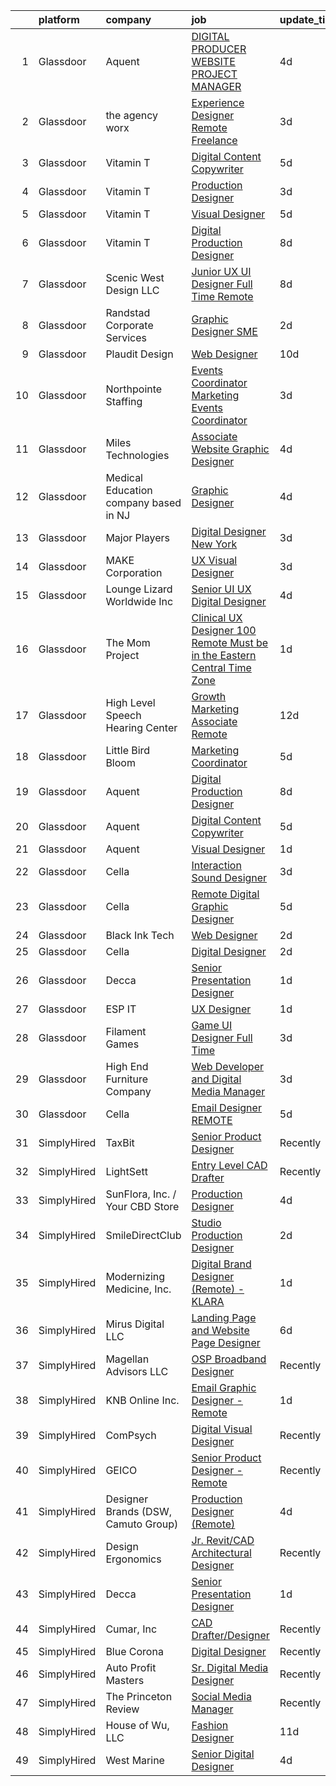 

|    | platform    | company                               | job                                                                                                                                                                                                                                                                                                                                                                                                                                                                                                                                                                                                                                                                                                                                                                                                                                                                                                                                                                                                                                                                                                                     | update_time   | location           |
|---:|:------------|:--------------------------------------|:------------------------------------------------------------------------------------------------------------------------------------------------------------------------------------------------------------------------------------------------------------------------------------------------------------------------------------------------------------------------------------------------------------------------------------------------------------------------------------------------------------------------------------------------------------------------------------------------------------------------------------------------------------------------------------------------------------------------------------------------------------------------------------------------------------------------------------------------------------------------------------------------------------------------------------------------------------------------------------------------------------------------------------------------------------------------------------------------------------------------|:--------------|:-------------------|
|  1 | Glassdoor   | Aquent                                | [DIGITAL PRODUCER   WEBSITE PROJECT MANAGER](https://www.glassdoor.com/partner/jobListing.htm?pos=130&ao=1110586&s=58&guid=000001827710c369ae2b1563eae2ac48&src=GD_JOB_AD&t=SR&vt=w&cs=1_01e3c488&cb=1659854964146&jobListingId=1008048338126&cpc=C4A69CCDBB3B9599&jrtk=3-0-1g9rh1h1ckugr801-1g9rh1h1tjm67800-a3f189dee1b5b1f5--6NYlbfkN0DMrcEu7yrtATojKJA7cEzGQ3FdRGWLh0CZQInL4ECGI9gD0Wolx9R2EDT7B77c2cRxJACQSeZUXfKM5J7CKMt29lnrI_oOw51ljfjrVnpmm7SMiHBDUfT8I8BlGsNfa9Km6pFXhWYGIBMpbDRzFWWypI8KifCetyXQjlefQF6s0PYasun4ya27ckHe2rp8Waq1Fggo7hYLN2jR3tG0wyPQbrhCp-2yVv6YRv5gytQ2ap5J81Jj1QSsjKGAmhp8DPbOTyo-xZfR8qONnwLMeU-vYX6arqTI6loRUpCq8joeFPblE2fuTlbHoCi8d49ack9khwGRgn7eqGOe9WJVd2hBDqOjdWJNo-keVZxenDhqUCHCWIAoJeKARMtr-GZlmgNLDNx5-8l96VXiGtoM1RbQ57xSNW-6FJ09L9XuUQDLvq8ZiG0DYpvY7paYmD7EM5tQGDqmczUIlqgmpAgaNl-n)                                                                                                                                                                                                                                                                                        | 4d            | Remote             |
|  2 | Glassdoor   | the agency worx                       | [Experience Designer  Remote  Freelance ](https://www.glassdoor.com/partner/jobListing.htm?pos=120&ao=1110586&s=58&guid=000001827710c369ae2b1563eae2ac48&src=GD_JOB_AD&t=SR&vt=w&ea=1&cs=1_e9fce58c&cb=1659854964145&jobListingId=1008051946944&cpc=334ABAF5D42DC775&jrtk=3-0-1g9rh1h1ckugr801-1g9rh1h1tjm67800-1c558a24ca6c05f5--6NYlbfkN0CNOKpjDIEH11s39GTuUki_mvxNbnX5BtDlH5CMrheAnKze_5JrwQ4joDkGUDohP_TzCZ22X-ooPlN6gHibHaRyFYgIPWo06yltPXt978maIdOVxy-zRmUpBC9ULU9Q9reTqK3E0MSV0LPeDPxCtIKPoOkHR5057U7IJlWW9_m2LXiOh3RFKZi_I-Y-YzZpbiOMKY6KvIG2vB_C_6ahV22P5el5beAJcCACtYVCyR8UYkUBSYEW-6g0jvxM-eUj6kWXyVwUiG-xNCFaqsJv9VLuDr-EHyAld8GOW84SOWMvyjfkPn-ic8BjDwTRvmpSkK9II1e671LTXPmblwhkCMRHGw6S3-VYtGVxKPAk3T4LzbMvUlqMSqeY-hXaoGuwcya3tONfAArxmRuq0nOgRD9SX6swBEKqYzqGrCS5WDPlJKykeCLPOKYHw67iOGdmUjBZ4p3fV-azVGHj9oelNyURK-t0DAlg50ADRLa_9RcJchr6MCCQlA_a8A_cTYuzIoUtuaErkwJSoZN_KV7zLDZH)                                                                                                                                                                                                                      | 3d            | Remote             |
|  3 | Glassdoor   | Vitamin T                             | [Digital Content Copywriter](https://www.glassdoor.com/partner/jobListing.htm?pos=128&ao=1110586&s=58&guid=000001827710c369ae2b1563eae2ac48&src=GD_JOB_AD&t=SR&vt=w&cs=1_32ce5169&cb=1659854964146&jobListingId=1008045267208&cpc=C4A69CCDBB3B9599&jrtk=3-0-1g9rh1h1ckugr801-1g9rh1h1tjm67800-248187233a3b6b88--6NYlbfkN0DMrcEu7yrtATojKJA7cEzGQ3FdRGWLh0CZQInL4ECGI6k5tN82kdM0OKoro5eXmjqcOHVwTQx4nHxPVwYkpqhp5UTfvRc5IElokjjfEc1djsVdrhsIuWVoiAfOTC7w-lqHEXz4pdzdVkowfa570Ir5rS776CCu3ILlvKQoUJkifmGmY40mLx9TAI4gjw8wmMZ2UP7WsOBnskgn3sANaFV7U3EaNt8Y23egzD_fLjmP_TIpcCV2xM9dUCkyRlhkVw_kLl3v-czMMAQAUeg50v2EwX36xAtVdBo2LHbU3t3B-QGMFkRqBHUP6YgLUji1MSySHkUNt8CvITGPlmYu7MLe4_6d8R-MeXtB-vsdp0FBYHHebEOTEw4egWaxyj1DhEEkkObD4Hlm3cXNPHaYmg5ZtTpaUHCnHUzphH9cVXOLbXpGz4zjmX8INszLTEHfXqV3T6c-np1PIHJdfXvLYF6TibBvEAhTfak%3D)                                                                                                                                                                                                                                                                                          | 5d            | Remote             |
|  4 | Glassdoor   | Vitamin T                             | [Production Designer](https://www.glassdoor.com/partner/jobListing.htm?pos=127&ao=1110586&s=58&guid=000001827710c369ae2b1563eae2ac48&src=GD_JOB_AD&t=SR&vt=w&cs=1_d20668f0&cb=1659854964146&jobListingId=1008050981966&cpc=C4A69CCDBB3B9599&jrtk=3-0-1g9rh1h1ckugr801-1g9rh1h1tjm67800-50c7e976e5c74748--6NYlbfkN0DMrcEu7yrtATojKJA7cEzGQ3FdRGWLh0CZQInL4ECGI6k5tN82kdM0OKoro5eXmjo25juUC15Bn0NvbsuaBLrsdN1YSPg_l216Lp2IU5D_UjiuvugiVL08mqtXYwOGMDAFTctHam3nPbJoiawBwv9dDFI8-QzI-uoYZcaxO-eMGhySSaw6Dx9LrMjFe4raPczoSYyoOlYY33v2Mk_PlcZME9I_kMNTgKFj29xaKHfWHdP7YxC1NMdszThxYG6C7gz4yICGUWcRBVhqwR3h8k8UBJx6W_2tLTz0GCEEpt_wPUwuoetEPnL8vbzcURH7Dhsdqal5WPlr6NQYxqB9AxOOwRS4LM6H1iPSy7x2pClh9txGOt7_kXY_bsoqYxlYx1Wdj2XSOCjb8huhj_fS0EoqlRacOWl8bLcBg5NfdunReiw6NFf45NUvv0NhZe37OCxOS2FXyR6YFmOp5v6KBTI6RCG0k4puc58%3D)                                                                                                                                                                                                                                                                                                 | 3d            | Remote             |
|  5 | Glassdoor   | Vitamin T                             | [Visual Designer](https://www.glassdoor.com/partner/jobListing.htm?pos=123&ao=1110586&s=58&guid=000001827710c369ae2b1563eae2ac48&src=GD_JOB_AD&t=SR&vt=w&cs=1_5de0c1a8&cb=1659854964145&jobListingId=1008045267017&cpc=C4A69CCDBB3B9599&jrtk=3-0-1g9rh1h1ckugr801-1g9rh1h1tjm67800-709939b6af733d3e--6NYlbfkN0DMrcEu7yrtATojKJA7cEzGQ3FdRGWLh0CZQInL4ECGI6k5tN82kdM0OKoro5eXmjqcOHVwTQx4nK0XvPz0deOLrF-HJ7dUrwF_tfS5_H5K6fXEKFSsCRvHDafv0dtUf-DLjVIIFCFweV05JcyVaxxMsKqyT477shckbfO39lbLajxI0JR5us0R-uhnhhQy5L5ZknSmQIsImGPnG5X3OTIswRcrEyewYQhlSgPyAqyjT7aAWswAa1b0qqEPd1jsRIXEHSNYadVB9R_VAVyC1rKqhFNtqK_BvSYQAdkLRsL_R8E1oy-R0Ro24BDgZNb717UU6_eh7gY21_PGAGH-N4W0BjTwMv14RV-tDe9GknmtDXyQyBhmyI1LFzd7NekfxiBhhNaznCvH5aMBDBH3eNYtwwOBYGDArgclRnILZlENCahQ5FrjVGgDKLta0uhbGGUqmPvUoIjjuD_De8rDU_huOMAIAIkaPkk%3D)                                                                                                                                                                                                                                                                                                     | 5d            | Remote             |
|  6 | Glassdoor   | Vitamin T                             | [Digital Production Designer](https://www.glassdoor.com/partner/jobListing.htm?pos=118&ao=1110586&s=58&guid=000001827710c369ae2b1563eae2ac48&src=GD_JOB_AD&t=SR&vt=w&cs=1_d218c50c&cb=1659854964144&jobListingId=1008038558203&cpc=334ABAF5D42DC775&jrtk=3-0-1g9rh1h1ckugr801-1g9rh1h1tjm67800-0b28829f4bd3d0ef--6NYlbfkN0DMrcEu7yrtATojKJA7cEzGQ3FdRGWLh0CZQInL4ECGI6k5tN82kdM0OKoro5eXmjpbPmk1f5YwH-U8sNZ9vwYDSq7NIA3v2pgwkd2khJGuQdhVP4oj6pbmLrHZ5fdsvbQpcM8qrC_W_XGQD7e-BOya_9Z7bGsf_wzHLqtA_-uZOlUgvokBcm0ttTc4gbxzocjrytzrLLfZ9l1CynE2AweR37VpmafTz0eOLBHTCWzakS3ffJHgoaG4k7UJ5OLg_whtVwQqG8vDkyPQvYfwFlniUSGjO4Mun7U8pFPuW7R5YIBiZVYrGUgGF90iY7zRqX1Q5jdwDV9YDzXM7gQWO_FODIxtB7xNSrx6DFObsvrAtmI-ToWqdLE5lhEyYFdsranpXGDxLBVu_TLloX6slpRQzZUggGgiM0pOfBOAEdVqYMv7EibuaVBKFlyxSqjsxmqCDqhXRgIfiPIr1mH0xdx1kERiRNeQ55I%3D)                                                                                                                                                                                                                                                                                         | 8d            | Remote             |
|  7 | Glassdoor   | Scenic West Design  LLC               | [Junior UX UI Designer  Full Time  Remote ](https://www.glassdoor.com/partner/jobListing.htm?pos=101&ao=1110586&s=58&guid=000001827710c369ae2b1563eae2ac48&src=GD_JOB_AD&t=SR&vt=w&ea=1&cs=1_be2706be&cb=1659854964140&jobListingId=1008038829494&cpc=9908D8D4413DBB8A&jrtk=3-0-1g9rh1h1ckugr801-1g9rh1h1tjm67800-dc813bf411e91ac1--6NYlbfkN0Di20U8kyODQb6-AO2Vji-gz3AZLHnbpBo966FLagvruq3rFILu0QvDCpK9UhdhY_d3JowbU6n4M11Js_LYbmnqLHRnBQlkIY0B_Cmuwl9MtxMY5L1RwWegY5XzXch3d-pZliW03Y6g450BCFkjxvpcFSRt0cU3pNoMNOeHGzZK_laZvnMCqk-rDD-w6puXKxECXpQpyxdJMQdbJ6ae87jUvScwvggAy-eubQc-JvGc2aPYzyPMZ4FXiOkW1sGr9ITpe90hiwWaYKOMcnt9xGw3ZHGDETnWASwqK7ocudLynvkmHqjDtGtcvJeMRbl4qthCwtAU5tVFW2nE_Ly695vyagClTgDpNR4wCJkiFMc4z-fEMSjqjc1dL1E0At917vfzmX7wEDMMCVTu3BaUDv9E-5SIZEFuN4o3Ulxmh4b1nArZeQ0u6jpl6PyOiBZF22PgWWcbvmt-Vkl8IkpMXAvM)                                                                                                                                                                                                                                                                                    | 8d            | Remote             |
|  8 | Glassdoor   | Randstad Corporate Services           | [Graphic Designer SME](https://www.glassdoor.com/partner/jobListing.htm?pos=121&ao=1110586&s=58&guid=000001827710c369ae2b1563eae2ac48&src=GD_JOB_AD&t=SR&vt=w&ea=1&cs=1_f5d14915&cb=1659854964146&jobListingId=1008053666032&cpc=8795CF9063CD573D&jrtk=3-0-1g9rh1h1ckugr801-1g9rh1h1tjm67800-47927934a97e611c--6NYlbfkN0BI5uAquhv6luMiTjTK_pX6QnJ2xp26kgPF5SzwDlAeCi5lf3b2XVfwewJLgvbddXrhiFM2Yx-FWteUAKgrOgLLMWztuvb9OMTC6k86Wywm4hQdsDY40TXS6Y9lrayZipgr6vZbf58GC31qAGl6kvpJZCBOc11mcjp14PS1wbL3QsHzv28JmnHDzfusO3osOxiJd9JazP1_2t2qr2_Mo9nD1wUHOVkqjw1TW2vK67KkQccE0MlkNqUDNkucbpU4cXCnO9OfXdUh_q60tBJe56y7N0sFPq_2qnddqwDCVOCMYIrvIuc4XEzJopqYGeAoYcmQdxGKCUJE6x7z44nFhTQQl4_wYjtVufm7oreOM9lNh0enKsqVeTQsq8ewPNw8otm8jaoCjC3ASVnNy1YQmegX7LLcRaneroxB3l8IcHlUK-tFbYEgOcuKg3NoOhXNAPqlaxpVsazfNH5sIMMGP_tFG0MZhzOR-_TUKYhn_GIBhCOlE2VICUiFqR0LRTDNVRgRbB2Bn-iO1oQFgs1gInJ_fFSrGpvNJbkuGk6h3AAHIrHsPo6rWD3Q0KU_9qA2Qt-CZkXdO7zUjikstSqHA4dcvqte3QIs65y9h5-cMljQbrZ9qf61m_Uemkey9kRXICN1LoHgr71Vb8o6y_Jsd_4g)                                                                                                         | 2d            | Remote             |
|  9 | Glassdoor   | Plaudit Design                        | [Web Designer](https://www.glassdoor.com/partner/jobListing.htm?pos=102&ao=1110586&s=58&guid=000001827710c369ae2b1563eae2ac48&src=GD_JOB_AD&t=SR&vt=w&cs=1_be0c2987&cb=1659854964140&jobListingId=1008032873821&cpc=5C70DC7FEE0D01B1&jrtk=3-0-1g9rh1h1ckugr801-1g9rh1h1tjm67800-5871377d24d39ea6--6NYlbfkN0DasB-ASNeVQ_iEwNP9rV5EI6pLftxH9pEZ4CjHQEN35WyjKVocdnsF0AM_unW6f2hcdVO9tDMNBt17DFPXqdsX-cAQNXq-Q1CjZSm6n9zCHGCysDYHxbZf9nnZyIVU2VqspOhr86-x9Cchk_tY0OGy3O-9_eLnrvd0ACAH_j0WLyeXOE20sqYgwIEkBxekbKm88rXWmbulAj3ejHebcEaiHu7xkjplc3jBUZa4YxO3eLWQcteU8X0pP8f9758yqbF9gfmujHNvqPVpgpXa5RRvUizX2fDR0vsKa34M_d4zXmCNA62EmGZYM5_gplf4LPYQA0OSi7pbkcOIMoGCe-T6ObxFeVESzEZH4UOxfLD5Dn9dumpuHMIy7Zcbu6r1atctMngkr8gXDqZw6ShRjhsvLQVwwf3x6UT3yL-gfT-iPc44zOOnbBgr6c4acEzKIBShweL6kn_OizLvwaZhceH3)                                                                                                                                                                                                                                                                                                                      | 10d           | Remote             |
| 10 | Glassdoor   | Northpointe Staffing                  | [Events Coordinator   Marketing Events Coordinator](https://www.glassdoor.com/partner/jobListing.htm?pos=125&ao=1110586&s=58&guid=000001827710c369ae2b1563eae2ac48&src=GD_JOB_AD&t=SR&vt=w&ea=1&cs=1_78c7e0b3&cb=1659854964146&jobListingId=1008049953906&cpc=6FC5BA77C9A4CD78&jrtk=3-0-1g9rh1h1ckugr801-1g9rh1h1tjm67800-cb67d3c8f6462d5f--6NYlbfkN0AJKXzIKBK5A4Icsd-X245WBxvNnoj5lZwbXMrU7Kqokpie1q6NXPPYrRfUeJUwIsQNKwsl5FL5yXIyRPIh7nnLbkY4ksku9L_oQWcArb7zNqDk0Xq8JEfDDCJNSPG-PiucvzIWVEAGhLn5k2NcEvNXETQDOw5mwVa7Th1DBXe0l1FFoleFjghBPm1zC_YpbKBGaspHM3m8CgJL3CavucVXsH6PH4UL5qvAIQFbXRc2qJ5ckSPAqBsk2CD3ZVM4jj0Kvko7WHRVX1wzly_bwupZJwm9B-8KYeqsRLalfB2dbN56fvjhb74W_aHhQIuX0iW9cF--bp4GqDfIvuSXkZ40B9AvFz57L9XabDB4S3BuVr0_d3g4Fs2VPjWThGOTTUDlA8cL0C2BlPCQDUDsdkn_UhB8WBHrlTbZIEbX19UWBvE0TzxsYOGFLVSzaANn7aMw1gRkl_GtD-G16GGOdm_FMNdU3bjzULAWkFCwnSkGJzWht6qxUSFuUznSB2GrV0osipANfzllUNx6iPEUwEFbNLhXgECXtRo%3D)                                                                                                                                                                                              | 3d            | Remote             |
| 11 | Glassdoor   | Miles Technologies                    | [Associate Website   Graphic Designer](https://www.glassdoor.com/partner/jobListing.htm?pos=115&ao=1110586&s=58&guid=000001827710c369ae2b1563eae2ac48&src=GD_JOB_AD&t=SR&vt=w&ea=1&cs=1_4ef179a2&cb=1659854964144&jobListingId=1008047555025&cpc=2CAED5C921A5F994&jrtk=3-0-1g9rh1h1ckugr801-1g9rh1h1tjm67800-afeeb1e608238d10--6NYlbfkN0BVdf1B6PmM0EbVgUWLOgQvNQRrNviRWdVUeK6ei5hun5BPiaREeQoSY50c7oJWSMffh-Z1MZUT3ImOkucgX5QRgdP30GRGmpoIzqKbGFS5RaALBfEbiGVK2IMKgFV5OLTZDBNBLa6Lx9xBm2-baTVjqUWSDbfjA6aIjPoIpgZgp5yHMuKR2MQOeNdTUaYwaxI7eGybbj5DL2RERT6yzRsl6DXLlX9huMM4dpp_GEl_pQUWtnVDIBzytcrwoBnWzZzYx6P2Ef_k6K9T9vvobJ3CTDMasOX7owGQuWo4ojmKMQInBtfA-Zs_QIuBUIQwFCToChXFk0huqKL5axkwxOJarpuB4HnpbDDi3t3d30uwlfI6xPmrLS4nQ7YEeYEt2pYiBVTEtfFP3BxPFgm1rXiUObD-gmP91dYQJHB2wFauEwgkjgp2VcR13bhmS_g9U02CGUhC1_2JQHzrtK3I663nyu_gJv9nl3sunGj3psjGTjoOlT7J63JK6pTPAk9yLeUTvB_MaDeyIA%3D%3D)                                                                                                                                                                                                                             | 4d            | Remote             |
| 12 | Glassdoor   | Medical Education company based in NJ | [Graphic Designer](https://www.glassdoor.com/partner/jobListing.htm?pos=107&ao=1110586&s=58&guid=000001827710c369ae2b1563eae2ac48&src=GD_JOB_AD&t=SR&vt=w&ea=1&cs=1_e044ca86&cb=1659854964141&jobListingId=1008047197214&cpc=654405A9B1E0A9F5&jrtk=3-0-1g9rh1h1ckugr801-1g9rh1h1tjm67800-f922b77005439482--6NYlbfkN0BRYJfhknDNAHLvv9ctyWPfKBkgPfd_Qf5mLMCihH3Ts4gA4FrM26rLtAPII04_kncCY0AIP7VquzTHojVsGKl2Fow9NSZRFsCVstwNxzX8N8XiiqwRLk84EoDWIbvKaB_z1P1YUP7zicmhMtyT8j2A5zATjMiCQY_CHxCkou7t6_PDcxs4Jroy8U9MDpNUCDaamtn-Pb7Z25lGB5R3egnE0euR0tw5H3Rmlu9ygG7prx_TJM_jsslHURISlFAazehRsby2xm1RApsmJszbENcYZywtVghNOkCukRAHdTf2o3rHkWqnmQ26DBUtpKVD8NWTC8VodHRI_eP4IiN5nqPfnLPKThnEgg7nRK5jPhLWUcLNJPWad3DM0-jgW2qG05UQDKdRXdcgIGh4DXr7Ag1F7fvyy8Z7epJc1UPymE7B2ppsURnhl09W0n5p0bwDJKfROySBBDaL-iaEeV4RxKBVfsecvl3dPe03Enx4j7tzrKurbRmYABrzHsJDBkRjNBQ%3D)                                                                                                                                                                                                                                                               | 4d            | Remote             |
| 13 | Glassdoor   | Major Players                         | [Digital Designer  New York ](https://www.glassdoor.com/partner/jobListing.htm?pos=129&ao=1110586&s=58&guid=000001827710c369ae2b1563eae2ac48&src=GD_JOB_AD&t=SR&vt=w&cs=1_083ab932&cb=1659854964146&jobListingId=1008049490477&cpc=334ABAF5D42DC775&jrtk=3-0-1g9rh1h1ckugr801-1g9rh1h1tjm67800-e5e21a22eeb0ab7d--6NYlbfkN0AOJdEnCq_hZhTpLlQmdPpLuwa6VIlh2yp0eLC-ZKy7yZzy30JxZaXR0TN-ExnMRy-EzcoY2OQJ70a-9nOG9ghZszRf-wxnqClxRvkwkNc_uCKREXiX2BIHa7UE-4DZ9l6PD3TL5XBU2EYebicOVYoTB8CoJJUNizSYULWAnvAroJyZPcdNS-d-vCl49__rjy-PeCv5BjmyvS0x8xC7BlsVKJDSH7hBp2bfs2jxXNVCgJEtWEy40BY3WvewpVadMc9E1MoydyrR0obc4fBe1TFFuZ1Y49rpUWlFGbzMyQmXRhUvWy7L2QiwxMfeYL9m68DryMgPQdm7jx7CwCDG2t43Y9Cjx3EGjXJ9cSRzePHU61mecy78K4FrR9RNwrPhzzGX-wXjQY-PSzvELAL3Ug9_T7MsXijGvHFYAAL3n4MMdIEkqbgnBQfr9HYi2NmPhttW-GwEvNwb4KKF2veyqaTUJjELVF58f6ILG8qxvlZBV8atNEl1-pRV6gVV1_01oBYWnScXS38lbBoh_km4qQZJbOI-VlbmhLkmU7T9auTHRCcZkUyl3zXi)                                                                                                                                                                                                       | 3d            | New York, NY       |
| 14 | Glassdoor   | MAKE Corporation                      | [UX Visual Designer](https://www.glassdoor.com/partner/jobListing.htm?pos=122&ao=1110586&s=58&guid=000001827710c369ae2b1563eae2ac48&src=GD_JOB_AD&t=SR&vt=w&ea=1&cs=1_ad37ed48&cb=1659854964146&jobListingId=1008050569538&cpc=8795CF9063CD573D&jrtk=3-0-1g9rh1h1ckugr801-1g9rh1h1tjm67800-1ab1234a9cf573b0--6NYlbfkN0DBngY5b4yB-TlcVsy-QsRo8iRp5hY8m7P-4u0yD8OPehX8tfe9tVu8yLDxUwV1mcVVr6HQqK-XXkStH_mES8yzFr-Xf6G09LuMOB_7GimOBH5KfRR9xl7ZTuR8idW0MzBb19k_xIbuXGKNqFpo12xLahpHg0En46R8fWmnXemyPYwd4yWJwnwIE5KQ1uhmBqhDeNjDtLd-o1zC7-leLsy-S0f1dvnq-mwGscr8zN3HQKkZdrcrnHTR2FHm_RdhO1tPKLYlG-IzYxcm6LVCsWhSnGToAJpFA6ryXpQtDcXBvfpfuhLulVnpyu7Ed3pYxw2epBWHIuNDOwRA9PooKJl7unG3DoISKPrSLt38caKwYLSfrKlxwlLTg7ARfNVP_Xm-o189micbciisO7kGatH5tIm90FKhZRItVn_wkLSuAWwkucPDOIGhqAgdK3N-N8Ry8MK54cRPtVfapJEUa_NwhIV5vT1HaN6AKERcO9hNakvQrFgvCU9wbdz49vaY5jA%3D)                                                                                                                                                                                                                                                             | 3d            | Remote             |
| 15 | Glassdoor   | Lounge Lizard Worldwide Inc           | [Senior UI UX Digital Designer](https://www.glassdoor.com/partner/jobListing.htm?pos=111&ao=1110586&s=58&guid=000001827710c369ae2b1563eae2ac48&src=GD_JOB_AD&t=SR&vt=w&ea=1&cs=1_1884a28f&cb=1659854964143&jobListingId=1008047319935&cpc=7F6F94E2229B3AB5&jrtk=3-0-1g9rh1h1ckugr801-1g9rh1h1tjm67800-0ac09d3a200c5d5c--6NYlbfkN0DdTI4qnCS7dre5AoS4fGnus-GTK1Qpzlfrbj8Sn1jBywizRBxt6cKYkOzgTKtVnSzJD42h30znDI53SUVT1JLZR7rSf-5ceyKHKTJX7t9kYCL_LHumpEjXGdNPDUWduNuYE9ti_71Tl3C16ct2T2b2POaG-hbqJFBafIimiAkU5mzsHq8_ivn0gCJ62YFPaU_f1WeVBLW3OJ6oSV_mGrkPBfrMj-kt-fAlU2j7mOtVrHn29zazWF1rAzhgeFlCfgEBHwcsLLq5sVHMtmi7Ye8LVKy3tNC8mCTShWD_TYbzecckIq55qYkYH4OJT_yefPBBei2-s-iILSs0Z4CNYUBmjuf8_WDMFrLKx7F2XzuB9ktkE7nLCPLqi1GceTZWZvQWW-qg1uTIekW09PBPhHx0Gu7l-VUw2yadKTmk6KWKvac1hmi4WDaXU4xwYRNFZCY_VFWdRn2lBKjKZ1hzUXLL2rwtVOnAD32moU-ejTldNzWm5akIpEYjb6l_47D62Nrt3hC8yKruhA%3D%3D)                                                                                                                                                                                                                                    | 4d            | Remote             |
| 16 | Glassdoor   | The Mom Project                       | [Clinical UX Designer  100  Remote   Must be in the Eastern Central Time Zone ](https://www.glassdoor.com/partner/jobListing.htm?pos=116&ao=1110586&s=58&guid=000001827710c369ae2b1563eae2ac48&src=GD_JOB_AD&t=SR&vt=w&cs=1_2c8dddc6&cb=1659854964144&jobListingId=1008056448532&cpc=BBD63848FB84346C&jrtk=3-0-1g9rh1h1ckugr801-1g9rh1h1tjm67800-2f4d3b2958eacbc2--6NYlbfkN0BDp_epf89aHDQhKpPegNJQ_ldQpEFZQsM9OcONMGxWx6pU56EKHF58QjVdAUvn2gWS6t2tWCxTJ1UmOyUBc4yZaWsaawL5L1a1CNEW6tlPov5FxZ-IUXih6n-o00kS_hsYzmwbiy3BGXTTNaIC5kNk73ShYyTZ1og7xEagYjGPvTS0zM4_VbP04q26RR23DNo3C-GaaZ40kTzUUuQ67et22KWK64runFGCClhiXHCtUprGO4dFhPh0KUqTjZ9BAMfSQmu8_DGVssb6N5__vYmX6YgjHRGtSyovD_l36qhSNI51gMB0Do_ZvQykax1cpEevOrAWsAT0fNQabHlZMCsj1adtZfnPO3oiFKYgp9UnKKrkrkytLgfMsY18Es4Nx_v198kMN1SUoAN66-TfmjurxqDkCx_vyAGAhDuf6gVYALpWP4flHYnCEaLVt88bG6hzIwrFJeaSqAD6CkZTt1R2UNp1ntcFPF2jIBQpwMWO-Fe_dhDPGuC9t3yWouhdt9Lc5-kN8K1BbYgvLkliI5Lg6vWqAt41adcP_JyxGZTCqAmV4KAdV5DAXCPri_4h-I9_0zpmCwQIFQ%3D%3D)                                                                                                                         | 1d            | Remote             |
| 17 | Glassdoor   | High Level Speech   Hearing Center    | [Growth Marketing Associate  Remote ](https://www.glassdoor.com/partner/jobListing.htm?pos=110&ao=1110586&s=58&guid=000001827710c369ae2b1563eae2ac48&src=GD_JOB_AD&t=SR&vt=w&ea=1&cs=1_9a69c295&cb=1659854964142&jobListingId=1008028155891&cpc=1160948BCBA38B5B&jrtk=3-0-1g9rh1h1ckugr801-1g9rh1h1tjm67800-3a38ab833d5b39f2--6NYlbfkN0DupcyTwKO15xvaPkJGZZxJvzwKAm4VCAg8Ogk1u6NmiLfxKP77bAxXHLdg5xW6RHgDEJsZd1pUo6_wSFPhnXhol3ADy5c3jo7FX6hAgFTMIoBeGJwE1GuRVwLplgph-B-t5GppRHODMkHnD9HEHInI7xGFN0mjso4OhII6u6h_R8wKWleSCIXcOxaoZKJZIhBvU40iMBE8ZoJNdkNlIuBDOU-C1WX3GByKj6waoY9sNlxRFbguml3XykVgtmkmFG3VIlC2oohhli2MjchNLdTZZi9g1q0dYG4ELbyy3Eu8r6V0oD3QBIjbh1se-MfyiByoig9oFauujK3KfHipWV4E-OvidRfh6Sd7J7KYI0pRbpWAXLsllTqh0SypREJLb-iwFXMi1JQGfB8sFtv4bpE9YK5dUfcDsZwsi4lzEaa-jQa8m00CBTqT85kKWnpDh5ZHQ4AZsX5ryiIdJC7VB68J_uh9o0wO_fJDRQMElvrVljPHr53pogymyrUUV2jmIJj9Ks8RJ-BSlJytC0tTGriM)                                                                                                                                                                                                                          | 12d           | Remote             |
| 18 | Glassdoor   | Little Bird Bloom                     | [Marketing Coordinator](https://www.glassdoor.com/partner/jobListing.htm?pos=114&ao=1110586&s=58&guid=000001827710c369ae2b1563eae2ac48&src=GD_JOB_AD&t=SR&vt=w&cs=1_9d4ae10e&cb=1659854964144&jobListingId=1008045714426&cpc=2CAED5C921A5F994&jrtk=3-0-1g9rh1h1ckugr801-1g9rh1h1tjm67800-f3566fcb32409e67--6NYlbfkN0DAIe5QNSLFGa0_VC0eXzdOuuEqzQA_iTX-kzlWqj7tTFusxOctVH548IIqtbGko3oTqylMRYjrDRvr0PrLV2gG3GHEptDJ7USXOxMCkle1V_bRltWk7ptn3H6jwz5E55wqnNc23MGi7YCfHlpIjnRZwBpUDVf_8Am1mY8qRagDZjxDm_OmjU9-5TjNC7Ag_TwSI9tDbtKn2gXY2uZjnTJAwmzt8HhHyV4JmD2-zyhPZtJ1TND-mqmnl1Kdf7FQsau0Zso88NGBw7XeiHenwvltt3FhGbs_2f_Gajtpy0Lv5E9SLSxtqBlxxOx-xsW4TRpjLpVIts0fMkMQ7Uik3CpbSMswnekQqkoTkRh4n644D03msYcq_Gu188H6hksGtUj0dN3EPiR0Scom4cvavABC_uwkO7DAe2RdlFrgtnu3TViz9ZXuD8xmtbXHtct6fwZWmSj_O9H2KjBtO9f_A9sI)                                                                                                                                                                                                                                                                                                             | 5d            | Remote             |
| 19 | Glassdoor   | Aquent                                | [Digital Production Designer](https://www.glassdoor.com/partner/jobListing.htm?pos=117&ao=1110586&s=58&guid=000001827710c369ae2b1563eae2ac48&src=GD_JOB_AD&t=SR&vt=w&cs=1_fced1aab&cb=1659854964144&jobListingId=1008038667246&cpc=334ABAF5D42DC775&jrtk=3-0-1g9rh1h1ckugr801-1g9rh1h1tjm67800-9fd33d793e98ee79--6NYlbfkN0DMrcEu7yrtATojKJA7cEzGQ3FdRGWLh0CZQInL4ECGI9gD0Wolx9R2EDT7B77c2cQC_n058RAr6Z-T1ZvHBGLNOg9RuxyuvnXMR44rD0vOBvD98NA89S0_fqUf_QvebPaEUcEpyR71mu3ANugTbMkiEKNZmZlH4jVL5nZ8Z16JCqwHgQHOqH6Wz-OOi2H022OiHKDUTVW24dVD3I8pBr6dWU9gKL1WbIMd7WErrZsuG8jM5IaBGtn8UTl8BvfSnEMn5uFzkaHKzF7VxbaNOSBAszMOecAZFAsZ58CYiIWYkNpxOiyyf9WssTfeQZJ0hbccxAZ7kodx5zTImTRHwyGFiEvxdXf67pTz68bIJII9TbqiwyeqXy_LQunzASPSlqgKRpqHeMAMpW5Yb69THmGM6eV2m7vRluFFr6CHvXXHLHepCCQFqe23YNXvzT41Wf6VCovPkgVLTNI64H1XbzXr)                                                                                                                                                                                                                                                                                                       | 8d            | Remote             |
| 20 | Glassdoor   | Aquent                                | [Digital Content Copywriter](https://www.glassdoor.com/partner/jobListing.htm?pos=124&ao=1110586&s=58&guid=000001827710c369ae2b1563eae2ac48&src=GD_JOB_AD&t=SR&vt=w&cs=1_b4662352&cb=1659854964145&jobListingId=1008045450701&cpc=334ABAF5D42DC775&jrtk=3-0-1g9rh1h1ckugr801-1g9rh1h1tjm67800-060054a3030cf183--6NYlbfkN0DMrcEu7yrtATojKJA7cEzGQ3FdRGWLh0CZQInL4ECGI9gD0Wolx9R2EDT7B77c2cQc6dYDjvCRnVZp4Nj8j9-LMy4Z02Q9z38WN-pHl2i5SS5Ucv7OV9xZC8BwhZbDxM_54IodEfiQjReIKklzKcskV6wFOrkMRNYAHNHma37OT4QWuMmpAyj4SRmCjgGJHHQwSgyW0LYXrvUZefa5T6aZsmeNc3nuagbVbiOPyuVTmxmYzYtiikUwdCdhA7AuEfqwFuzNdI5MnNCcMxz6yry3T6XPU7UpxG6QfPm1keogY142dz9SpimRBpf_7SxETPe-lKpBz7TRfK01i1ytRXNR6QnJb3CpWuGR5ntH3Jx7Aw2UvqNv-obMKNq4b6mfDnQM6HQK-vyzWn9-quO24Aor20cITKsa-t64Cfr7VeAr7e_g61zvPVCy_d6EFL1J2nbCMPLNtUneF6BVD_YC1Iwo)                                                                                                                                                                                                                                                                                                        | 5d            | Remote             |
| 21 | Glassdoor   | Aquent                                | [Visual Designer](https://www.glassdoor.com/partner/jobListing.htm?pos=119&ao=1110586&s=58&guid=000001827710c369ae2b1563eae2ac48&src=GD_JOB_AD&t=SR&vt=w&cs=1_0708e8b3&cb=1659854964145&jobListingId=1008056269744&cpc=C4A69CCDBB3B9599&jrtk=3-0-1g9rh1h1ckugr801-1g9rh1h1tjm67800-e46733fbd9a6aa72--6NYlbfkN0DMrcEu7yrtATojKJA7cEzGQ3FdRGWLh0CZQInL4ECGI9gD0Wolx9R2EDT7B77c2cSDqoDmU9KuCZdvmmPjDdjMa2cTjPmoDGv1h9Y1NETFBPKaGh8NnU9XciA1zFkDlENXrLBQBbDOs3gI9DYBZfXIx5GMZ1rQQyPh670pkfbkGqRAS5dVGQJDAt6rLUvfHijdsSKFM3iLKHCAy-2VH7Jwku5wsayrumhDS__EEyuoryY_1_-UMRqxDLLa9yH46RNFqlY38th4_NSG3K4hCSaSBpg-4v9LJEX-Rtr9_tJdHgsMh_YccvtAbaRobim4W6mFsFj1jJOJKnLRp1w-aBpLf56jWyGZLj6-7GS5YTS1QJRRdKXZWBkVuvUS33N0iZHBBwEDybwz0uasDHJ3sRTUDyMrRQfvdLgK3gKQHDriPvqwZRqAOAt_bnk7Ub8unShugNC5arUiUhnWSlRkxEbITUF_25GDdfE%3D)                                                                                                                                                                                                                                                                                                     | 1d            | Remote             |
| 22 | Glassdoor   | Cella                                 | [Interaction Sound Designer](https://www.glassdoor.com/partner/jobListing.htm?pos=108&ao=1110586&s=58&guid=000001827710c369ae2b1563eae2ac48&src=GD_JOB_AD&t=SR&vt=w&cs=1_ba9d0924&cb=1659854964142&jobListingId=1008052037817&cpc=F41FEAB56D215062&jrtk=3-0-1g9rh1h1ckugr801-1g9rh1h1tjm67800-32c0d57c93b37a46--6NYlbfkN0ABL5jwqrJX8j4-zsE1pdctockIOMh3bUiDojLxDHSgft-IBPHc-ugKxXUaFJpc9dcslo_kQI6e181zDbgUqpxGtQzcffkWtUW3tagjWR9utRjhHuCcsEaQM-JyLwBDAhEeZE1AalR73XIKDtyyn05K0Ch2c103Wzt0Eutj5r6WKbU0aOWkdC17tJSRAmnRV8ZKxGhnYZa-JUovK2llYMQBa6EChm8fcxLxmyvHhsR1kmZ3mDZ5viAuqpdq8zROqCzDE-Qq2mui9XsBqcjf-S5oZTK0tuccSFGiSF9GnuvpkJi7zU0jGChoPZS710OS8FxamRf24LnwIUcSGZWn97uuzWof8I4eXHMdPEQnTI8EqiY_eaQDBnylmiTgyF1I5hB3ka24nqDIHvO-u6PafnbRIqH4zsPN-lpoKbvIRqX4SBCl-lB81D1xd9c2BOzOSV7j9l9fbpZELqmMW_mTSTu-l9e0mwM5nl9Qf3Vhj4KjM2Scog83atvHqUyfzzbv5DMNy0MGPocnXM_HpJs-trS_b--yU4tgH8ZrgBPHVxhUZUbl9xTFqJd31yIPEJsjs9Ctxr87NtzqK5mY521kH2_3EtyU-8zDDRXE7GUpj-MAp7d3xv3XfzdreRIxvnoEjwQxcmK9KWJQx5OgCZPzE-j_YOfuSjOGi-jLA7XNTaLjctCHArCH-Fltnif-oS3U70-yD5sp8XsqBVETOsDikY_avhpr8I4MuLjuAdM1WmywFYzjiO64FnpQ)        | 3d            | Menlo Park, CA     |
| 23 | Glassdoor   | Cella                                 | [ Remote  Digital Graphic Designer](https://www.glassdoor.com/partner/jobListing.htm?pos=109&ao=1110586&s=58&guid=000001827710c369ae2b1563eae2ac48&src=GD_JOB_AD&t=SR&vt=w&cs=1_279d4092&cb=1659854964142&jobListingId=1008045058833&cpc=AC285F3A3ECA6BB0&jrtk=3-0-1g9rh1h1ckugr801-1g9rh1h1tjm67800-d0f7165acd2e7893--6NYlbfkN0ABL5jwqrJX8j4-zsE1pdctockIOMh3bUiDojLxDHSgft-IBPHc-ugKxXUaFJpc9ddpyUgFYxnN759EsGpHpxoDbPxSnma8aod37Zx7vmfWrLe9_9fbzeG5JoPBKBC65I_a6ThCxqj9__8hpvY5KSNd9DD5jnDqM9zzt0ndy4DiT1ug4QpTE9DTMfojlyQBO6rF9GG-q5HWj00USNes9S06mug_UX5hEH-FWqrXUSmHLqI-k29LaJD296J3eemgFiGqfwPBVRtn8QAFRKxa83343xLaypQ_zUJBqBg1MrlMQVu94qaQ8dWjYnWPrUbk1GaOQWAR5dspbUbwCg6ck6giiAHMB9kZY3-Pfd8CnfwqBux7AR59Ik2SfDaHQ99MBY3w4H7WUNc1ko9pwj2fV2e7MwwMsIb8YYJB-QrS5bWhyXJdpph-V4Teo13ESUAjrWmryz2NQk2-Cn7FCEJT4xwHdGj7aQZUG0VCNx0z5hVPpx1dSZszUexcU6917bhg_EBq47p8CN2Ws-q7cb5MTDA_b7agtbZYCQK1KlOGXxp6eKrFPmNgsJ2qrmD980sg_Oa1yRE7-eVcKMoCTujZ65P-8W3qs7WpKLpfin3MYfRzi8he-hzg44AqtLWh8qD5jPkyzmz24CsO_fcXpfeVwcnquHN0B7B7AeubGYGsrlsEkprSZN6cP0aM6WB-2b_h0dOeHfwwRusoYrzSz_l6enH5eDuHLvbz6kkT4tD_c8ptmSRykw8Tf2XF) | 5d            | Mount Laurel, NJ   |
| 24 | Glassdoor   | Black Ink Tech                        | [Web Designer](https://www.glassdoor.com/partner/jobListing.htm?pos=103&ao=1110586&s=58&guid=000001827710c369ae2b1563eae2ac48&src=GD_JOB_AD&t=SR&vt=w&ea=1&cs=1_247f1360&cb=1659854964140&jobListingId=1008053260499&cpc=82B3195DA92CAF92&jrtk=3-0-1g9rh1h1ckugr801-1g9rh1h1tjm67800-278b87214e6ade43--6NYlbfkN0C2ruSLbldHgJRxGqX58M4ekFWuaOJ1Xy3nZgzYPyc2KyCZezOaTR-DwV7D6jZ-m9Zc4dTShcELubc9NwmTi2fHJ05Apcf-p45DNOE1_fekJjYlyLkS7CzaFr1FGmOEQeeMOu55u9Nct3kur-emWRLPbYr0QbHYgzeS0HOZIlR8Y9_O0lD41-fLftmaXMvxM5Z9FUDywu0AU_Xl1fBgjNTM57kuE4UztInTzuEzlyKCfO3GNUL43y5Di3fuvs-3uX935QmBHBdrswTJp3oXhtCAgHLjejRNPw5js0O2-XQ3DDP7fnsCReQSZ_XekJ5F9xqz0Zjc3d66VOujyVWTeozVhn0-RcPDxODLr5liW_yfH3YR0Cxop5MY5xEYptkV_N69rbWXT82xYSgkw6Z6CiYukmDcIz8mMtfIZcHcNsrJMaHzzBUta0sKCxxgOTBleE1ydMyx1rtDRr9cz1ZApLYQEHeCdWTaUst_6k8cwD89k3qwpMHHl6mg)                                                                                                                                                                                                                                                                                 | 2d            | Remote             |
| 25 | Glassdoor   | Cella                                 | [Digital Designer](https://www.glassdoor.com/partner/jobListing.htm?pos=104&ao=1110586&s=58&guid=000001827710c369ae2b1563eae2ac48&src=GD_JOB_AD&t=SR&vt=w&cs=1_26076526&cb=1659854964140&jobListingId=1008052469291&cpc=AC285F3A3ECA6BB0&jrtk=3-0-1g9rh1h1ckugr801-1g9rh1h1tjm67800-065cea14746e89ac--6NYlbfkN0ABL5jwqrJX8j4-zsE1pdctockIOMh3bUiDojLxDHSgft-IBPHc-ugKxXUaFJpc9denTm2f3-Q7vybhjUm-emVFDOkK3ZfoW0ROBk95PkvWfY3B-H2XrEyHfiC9R0WlqJrMKdzGj9pk5tGVtwPLQIjkSruWuPPERn5j-j9F3YFVZJXKhYitDY98-EEFM9lPgGO-8azD6C0S7AEZrUIiBN9jNg8REWhxnqlLDj7BQ_yOvpw2VBcpzM0-mpioOSf82_3bdRmUOaNy1_2YKlfVgsdkZo8gF090cbk7qXhjnaI35OZhbjmvG5trDhWY9VE2SVdxUpft4OzgEvwqs8dDvB3MVoWKf-CqrqaX4cMwGGTTbyNWMi8K-U0CD9yJ6mT1Q5RRxqtwUlDsg8PC3ZvkjyIcjISjHRU696OxFcJXvijtgEjkK9UTBjZSj4qYuKTUBuaugM_ZzgFt_GZs6ULbtt5UkVVpJEW-8_7rjD2l8vwCVFMQqvcaLz_kCwVdlPMmKdcVqYK8tTn2tFTzC9P0hw01DuczfIGOmugAIKwA4uqbHK4pA9HDRd5HlZtGdcEvm8-tiYv3NgY1g_8zLzPzOKCLJ9KKjisTgTofUHpR83ONx4vVbH91sJfp3FJpzH9wrnvABegklReBRfpZXv8zXEk4UaKVpWv74jA_cGSi3wpTbQLDEKpcmwdQWs2l4fJl3MyYw38ZGVchWmuDWWihMuDQk_dDDl3rIQHYcUWg2iiBx3x8mY7cbW7Q)                  | 2d            | New York, NY       |
| 26 | Glassdoor   | Decca                                 | [Senior Presentation Designer](https://www.glassdoor.com/partner/jobListing.htm?pos=106&ao=1110586&s=58&guid=000001827710c369ae2b1563eae2ac48&src=GD_JOB_AD&t=SR&vt=w&ea=1&cs=1_acb436da&cb=1659854964140&jobListingId=1008056081708&cpc=39A4E8CE329AB187&jrtk=3-0-1g9rh1h1ckugr801-1g9rh1h1tjm67800-12c350aeffa7fd27--6NYlbfkN0AGGlp0_YpHPJA44G-lJxZlHGV82bGhRPcVe1TT3PmS4MCco4Dw0iVC2fdyk7TtFm93OpANHmMkjlSXa7A572M2cISd-IBKGzGzTU-HjV59tXGXP2eOVKd9PITH41-qYAiVPxKsEOj_UsKeAdNzAiEmowcy0zFuo6oCBkiw8ys3Yt17JuwNq-rvdNFz79YQgUNnQDmd6dbXoGeUrm7dhmfa1zoh72q2N61zsTJIhDHzNF4CJunDGE_bxWTd49IgU8baHAjZVdxmIwxWfRlaUFzA8XRGLc9WaAr7uL2i3lCnEtu8B-KOqOLq6IaA0IIJ2pct71m6jGDSBC7fGB5lz0f5KPRJfyQkJuzy3bC5Vir_pQvUbfNaTQCRahMvyuGKX29uchQg-BpjN7tdpLWw_A3NJ2ZoMynvmVaxFllby67wndF1ibZGEiNMt5OHUKSpK7Gqrc0Z7snik8IeOGdMhV_epts8i76alGvEc3gmXfG1hAY6wj_Vhmf3E5jtg7gfno4%3D)                                                                                                                                                                                                                                                   | 1d            | Remote             |
| 27 | Glassdoor   | ESP IT                                | [UX Designer](https://www.glassdoor.com/partner/jobListing.htm?pos=126&ao=1110586&s=58&guid=000001827710c369ae2b1563eae2ac48&src=GD_JOB_AD&t=SR&vt=w&ea=1&cs=1_524e374d&cb=1659854964146&jobListingId=1008056080893&cpc=A65DF3A704A48F9B&jrtk=3-0-1g9rh1h1ckugr801-1g9rh1h1tjm67800-b25204ae9d406210--6NYlbfkN0AARxRr_EUdOibJ9cfro25N2qhWWm4uJ3jiBN2q8G7T5P8WVrHsRMoMTnRJiJWyiSoarzQXGzU3QHMKT_xV3snGnP5mVVpvoms7rE_BA49po8d09Fhz4ovsO11jSRkapYkLJ11aTA8OnmZ7X_Ch7mCH3A-NMj3ErX1vWkAz4lkzVkDorhY1NqGhgaOkv5ZKVKUMbBRFhbIB5VTjeoFR5yjx9XEhyi5HlQJnJ2Om9bz-X4NOR8i0qT4dSrtO7zThHId6DSD7XZQE7OJfWbN5_mKc82BUgcCCJk3y4gspJMqzeEF1HRigmEmlLLILzZ4fJBoqFS6cCwvKSjDrmu3wrfWgEd15teq7Gcg1xCS0yM4qp41zFdynb6XYoxG8prJDlTe3hywxC9-zvY8SCeaXchjRYBy_C4I0-k8fDIz3ZiHOxQY5YCBK76H7eRlMuOgOekMvRXHGTsuLeG-3wpA_GHYjQyBzCM_7qJ5UCcwrebyVu9eDnxhT-vsT0RkDWGTs2PLGzqQ-hA81cgUGcMJzHlwg)                                                                                                                                                                                                                                                  | 1d            | Remote             |
| 28 | Glassdoor   | Filament Games                        | [Game UI Designer   Full Time](https://www.glassdoor.com/partner/jobListing.htm?pos=105&ao=1110586&s=58&guid=000001827710c369ae2b1563eae2ac48&src=GD_JOB_AD&t=SR&vt=w&ea=1&cs=1_a5d60f96&cb=1659854964141&jobListingId=1008050173701&cpc=92BEE8AC7E71C1CB&jrtk=3-0-1g9rh1h1ckugr801-1g9rh1h1tjm67800-fddf354598bda816--6NYlbfkN0CIHMGocNKd5hoXLwwKXhS247lQakt22NtwViB8HW65UO_fRUkh-j7Og1M8k5VNV9rgjkoEpfB2gKy2sMD_YExwek7dOS3aUg3Ae1Wuqw2ulqXc4QrYITJqpa3tsE_qq_Ouwl3UgN5-Wm8SARTsNmFJ4Qp8WMB2On9O1SVJkElHLRu2palCMvArfkb5QTHhB4lI_ISc92qvsDVDvUI-LQwOpqXsWKE0l4_EL5tUMssicywVZX3rA4ld8O0jRZz1tnnwCVOvc1OMPIh1lEGhb7901AtXewlcc1c5CLX0-ZXaYkDO1tWPwS0be6uYJ094tj8dZEv6dlgZn07wnGbCy_WWUGsWdzX4W7qEhVMlReJ8tEd0PP7kB80Kj3JhRVjDu5UKmD9YB7LaQfEMNwo427hQ01G_0WeGXTJ2aMIhFdUCFuEbXiBkB-1MGOmK-lKdiNWi4vgvsIDqD5B_Q01u-Aob)                                                                                                                                                                                                                                                                                                 | 3d            | Madison, WI        |
| 29 | Glassdoor   | High End Furniture Company            | [Web Developer and Digital Media Manager](https://www.glassdoor.com/partner/jobListing.htm?pos=113&ao=1110586&s=58&guid=000001827710c369ae2b1563eae2ac48&src=GD_JOB_AD&t=SR&vt=w&ea=1&cs=1_30070ec0&cb=1659854964144&jobListingId=1008049320466&cpc=FAE5E775D180B2FB&jrtk=3-0-1g9rh1h1ckugr801-1g9rh1h1tjm67800-a53e450b691bcc4b--6NYlbfkN0DHk_03wW0pogyxFwOusInp-TayEfNbHjxXrUV6QGsEn2kTdLzY6udt5yCOoYkoSYD43EX4Glwiw9fda-0jEjZeke-44_mAIv63nVkyqpcj2nJMWW5qjrz_fnrDuS5IhAtzY2-06PpusrLjELYR1WwPUVO_3n1Mu5AOO1AEJqoQiw_H0uoJewxmlGG28LYk0z9x6d3i7cZeyyFVF1n7YLhVJ2QYil9_HFEQdhR014axr3Ce0sMFHsdWFLSo5wW9jLhATSHfK3q8L4TqwI_EP8f0AT6q4rbpuOw9I_TPYZNfXOw9UshG_HBB-JrTG8cB9D3zMlB2SnJPrb_uVkV82aneME4o7OyHs_1taq68_ZQuCCc9eAQVLhg67fG8vJr7sV2K_Zu1s0FG-EQFa-kocu-SE621cJP4sJmyLJSkRSznSt9uFV7H1n_j3JgIJWWxFEuarSwqbtYO28xby-J-RAJAZLEpHl2Ju-N1YqKyTYXQ1GjjWI7OZq671znkRETAnP8%3D)                                                                                                                                                                                                                                        | 3d            | Remote             |
| 30 | Glassdoor   | Cella                                 | [Email Designer  REMOTE ](https://www.glassdoor.com/partner/jobListing.htm?pos=112&ao=1110586&s=58&guid=000001827710c369ae2b1563eae2ac48&src=GD_JOB_AD&t=SR&vt=w&cs=1_f708ede0&cb=1659854964142&jobListingId=1008045052248&cpc=AC285F3A3ECA6BB0&jrtk=3-0-1g9rh1h1ckugr801-1g9rh1h1tjm67800-05a9682e356fb558--6NYlbfkN0ABL5jwqrJX8j4-zsE1pdctockIOMh3bUiDojLxDHSgft-IBPHc-ugKxXUaFJpc9ddpyUgFYxnN7y9N-aPY1sV0CNxICLJOJP7cj_wkLwvGXlSlZDPl81bZS1HnKAuLLpwNAMTpQpVb9XqKJrjxKlp29AUCOtVjQfL2Ctf-Ee_vvIf_nYQJvzQ35vNAVE750ca8tfuq_c76ixJIZH-HUxJIC9mMy8J85wYUSzJTQk8qG7Elso7y9gxwdCjeOVNweo3_YelUgmyQzilxB1N0wGCirqg6RCXPeidtqQLbqcgI4fWxkFRMyQB3Wp8SX5THQjJ-b16IsBKV8-jLpt2djexAb7ZFqKVXISEMOhemonKOsHYJTPr6JeJajcra1MhIKrbTMqR2h9Gp_wUeBW0McBbKHm9rEOI0sNz0jhqYheXdfJFit5jKo-K25KjrR2ALoW68vW0uPtQTp1TjdKxZEx6PVQZxUzFJGMj9uENHuUBQt1iUsvL_3y_pu-3ENc1Ws0A-Xe7PPvIHRpJD1uvEhOFLs3EC5qtwXNih7IKSeTeI1TultVefhL7fQlyTp_480tAwTs26XPJUxKYG_7Q_cErOcOke2ndv57jnSPW0nWbqf8TWGchivFkhAcozdiuNdxO3ys5-1WIizXFYZLHV67xwYllSRaGDsx9-4G2GuTbIVAtvlzUQ40ufAsXWVfJPc7J32wajNEV2sh_38Jc8ufc3uD4eqZ8GJftJ3WM7OUGDkZXeZ2mID9KG)           | 5d            | Philadelphia, PA   |
| 31 | SimplyHired | TaxBit                                | [Senior Product Designer](https://www.simplyhired.com/job/VTkeFr892qLQgjuKPRFx8Im_5an71fzjjrJQdklGP3dNnhS8pqi-Yw?q=digital+designer)                                                                                                                                                                                                                                                                                                                                                                                                                                                                                                                                                                                                                                                                                                                                                                                                                                                                                                                                                                                    | Recently      | Seattle, WA        |
| 32 | SimplyHired | LightSett                             | [Entry Level CAD Drafter](https://www.simplyhired.com/job/buqbEndQhAVigAMTSIx-K3AsTRIp36ukeGy6hpP3kK-JqFKnLxN2Sw?q=digital+designer)                                                                                                                                                                                                                                                                                                                                                                                                                                                                                                                                                                                                                                                                                                                                                                                                                                                                                                                                                                                    | Recently      | Hendersonville, NC |
| 33 | SimplyHired | SunFlora, Inc. / Your CBD Store       | [Production Designer](https://www.simplyhired.com/job/WuMpzINYerejuJxI9avH4GeGS_qK70hLBgU-VqDbwIJ9Pc8Nv9qClA?q=digital+designer)                                                                                                                                                                                                                                                                                                                                                                                                                                                                                                                                                                                                                                                                                                                                                                                                                                                                                                                                                                                        | 4d            | Palmetto, FL       |
| 34 | SimplyHired | SmileDirectClub                       | [Studio Production Designer](https://www.simplyhired.com/job/86as1d-2L8clJYXMHUP9LBcxRJtQVgq3l0yeLXjBedXLpp4vyalc7g?q=digital+designer)                                                                                                                                                                                                                                                                                                                                                                                                                                                                                                                                                                                                                                                                                                                                                                                                                                                                                                                                                                                 | 2d            | Remote             |
| 35 | SimplyHired | Modernizing Medicine, Inc.            | [Digital Brand Designer (Remote) - KLARA](https://www.simplyhired.com/job/VXcjfSYNh05l1aiBsvo7Imx2A5geVcfdJhvqw1Jv6iaQ2rg_IwEq0w?q=digital+designer)                                                                                                                                                                                                                                                                                                                                                                                                                                                                                                                                                                                                                                                                                                                                                                                                                                                                                                                                                                    | 1d            | Atlanta, GA        |
| 36 | SimplyHired | Mirus Digital LLC                     | [Landing Page and Website Page Designer](https://www.simplyhired.com/job/oo4dqrQQgFs9sUqyaAn7EyQ-_xmtovakrgmdemUB7YAejn5is6LAsg?q=digital+designer)                                                                                                                                                                                                                                                                                                                                                                                                                                                                                                                                                                                                                                                                                                                                                                                                                                                                                                                                                                     | 6d            | Remote             |
| 37 | SimplyHired | Magellan Advisors LLC                 | [OSP Broadband Designer](https://www.simplyhired.com/job/ciuxo51gbko7GffD52DKo4UpAg6AQGeZqyURjzVjvA0YPEL1oa4Oqg?q=digital+designer)                                                                                                                                                                                                                                                                                                                                                                                                                                                                                                                                                                                                                                                                                                                                                                                                                                                                                                                                                                                     | Recently      | Kansas City, MO    |
| 38 | SimplyHired | KNB Online Inc.                       | [Email Graphic Designer - Remote](https://www.simplyhired.com/job/VACMM8FzlxUiIdYEaBymibwOG-lq_9pcQaHrXwQDF0PUTsHHdFioMg?q=digital+designer)                                                                                                                                                                                                                                                                                                                                                                                                                                                                                                                                                                                                                                                                                                                                                                                                                                                                                                                                                                            | 1d            | Remote             |
| 39 | SimplyHired | ComPsych                              | [Digital Visual Designer](https://www.simplyhired.com/job/QW7L1lti7x5GR7Y-Dwm3Dckx_YMzkC6QP5s5MgQ4AHGJ3ylQSxcFsw?q=digital+designer)                                                                                                                                                                                                                                                                                                                                                                                                                                                                                                                                                                                                                                                                                                                                                                                                                                                                                                                                                                                    | Recently      | Remote             |
| 40 | SimplyHired | GEICO                                 | [Senior Product Designer - Remote](https://www.simplyhired.com/job/ln3sud8aZd5sLYh7KD6CsvNqb5UO84vfiWg14cWgaPWEKoWKejzmPA?q=digital+designer)                                                                                                                                                                                                                                                                                                                                                                                                                                                                                                                                                                                                                                                                                                                                                                                                                                                                                                                                                                           | Recently      | Chevy Chase, MD    |
| 41 | SimplyHired | Designer Brands (DSW, Camuto Group)   | [Production Designer (Remote)](https://www.simplyhired.com/job/7BrNjeZ7zlUIC6LzoQXDheOHPqTxckptmKdSKHllL_tzWRNT17iojQ?q=digital+designer)                                                                                                                                                                                                                                                                                                                                                                                                                                                                                                                                                                                                                                                                                                                                                                                                                                                                                                                                                                               | 4d            | Columbus, OH       |
| 42 | SimplyHired | Design Ergonomics                     | [Jr. Revit/CAD Architectural Designer](https://www.simplyhired.com/job/vALSwbc074iJ6CuqZVpoNo7oxSbm0chbGHQEoIWHTRW4m4zjbnB2iA?q=digital+designer)                                                                                                                                                                                                                                                                                                                                                                                                                                                                                                                                                                                                                                                                                                                                                                                                                                                                                                                                                                       | Recently      | Fall River, MA     |
| 43 | SimplyHired | Decca                                 | [Senior Presentation Designer](https://www.simplyhired.com/job/q2xpJjwytMgs4MHQ69OCSBzqKQN1vnuQJQDZBMme1EB0DQ-2s_TKvw?q=digital+designer)                                                                                                                                                                                                                                                                                                                                                                                                                                                                                                                                                                                                                                                                                                                                                                                                                                                                                                                                                                               | 1d            | Remote             |
| 44 | SimplyHired | Cumar, Inc                            | [CAD Drafter/Designer](https://www.simplyhired.com/job/IK7Gj9oW6ELVHNoldcMJUleyUczJgEA-jSvmLCSuI1FLwfNxXTnXKg?q=digital+designer)                                                                                                                                                                                                                                                                                                                                                                                                                                                                                                                                                                                                                                                                                                                                                                                                                                                                                                                                                                                       | Recently      | Everett, MA        |
| 45 | SimplyHired | Blue Corona                           | [Digital Designer](https://www.simplyhired.com/job/yXyr6q4XXB5Kk9ditt865znO3xw1rfy9yb0zvf3dy9n23AJMymnEcw?q=digital+designer)                                                                                                                                                                                                                                                                                                                                                                                                                                                                                                                                                                                                                                                                                                                                                                                                                                                                                                                                                                                           | Recently      | Remote             |
| 46 | SimplyHired | Auto Profit Masters                   | [Sr. Digital Media Designer](https://www.simplyhired.com/job/9UQfh1p558RdO_uM8_28SHexgv17MFg5hNd5cEXFB4KD3ECcbjCoGQ?q=digital+designer)                                                                                                                                                                                                                                                                                                                                                                                                                                                                                                                                                                                                                                                                                                                                                                                                                                                                                                                                                                                 | Recently      | Littleton, CO      |
| 47 | SimplyHired | The Princeton Review                  | [Social Media Manager](https://www.simplyhired.com/job/QjHhRx3bt_9j40rxau5idxFpzWL8vMe61rB--J-TshF8hShTghvdtA?q=digital+designer)                                                                                                                                                                                                                                                                                                                                                                                                                                                                                                                                                                                                                                                                                                                                                                                                                                                                                                                                                                                       | Recently      | Remote             |
| 48 | SimplyHired | House of Wu, LLC                      | [Fashion Designer](https://www.simplyhired.com/job/7wcjq3QlcWOiCsWALXBH5TXc_bsWb-3GUMFavu8pmC3URpDrQjROFw?q=digital+designer)                                                                                                                                                                                                                                                                                                                                                                                                                                                                                                                                                                                                                                                                                                                                                                                                                                                                                                                                                                                           | 11d           | Remote             |
| 49 | SimplyHired | West Marine                           | [Senior Digital Designer](https://www.simplyhired.com/job/sftOrsU5chxBmad0Q_v8azD2IHWsYaFLVgULA6RSrZ8xhV-hNT-sQw?q=digital+designer)                                                                                                                                                                                                                                                                                                                                                                                                                                                                                                                                                                                                                                                                                                                                                                                                                                                                                                                                                                                    | 4d            | Remote             |